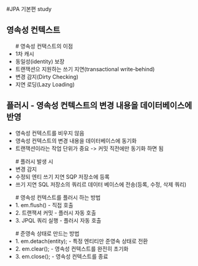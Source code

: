 #JPA 기본편 study

## 영속성 컨텍스트
<ul># 영속성 컨택스트의 이점
  <li>1차 캐시</li>
  <li>동일성(identity) 보장</li>
  <li>트랜잭션으 지원하는 쓰기 지연(transactional write-behind)</li>
  <li>변경 감지(Dirty Checking)</li>
  <li>지연 로딩(Lazy Loading)</li>
</ul>

## 플러시 - 영속성 컨텍스트의 변경 내용을 데이터베이스에 반영
  <ul>
    <li>영속성 컨텍스트를 비우지 않음</li>
    <li>영속성 컨텍스트의 변경 내용을 데이터베이스에 동기화</li>
    <li>트랜잭션이라는 작업 단위가 중요 -> 커밋 직전에만 동기화 하면 됨</li>
  </ul>
  <ul></ul>
  <ul># 플러시 발생 시
    <li>변경 감지</li>
    <li>수정되 엔티 쓰기 지연 SQP 저장소에 등록</li>
    <li>쓰기 지연 SQL 저장소의 쿼리르 데이터 베이스에 전송(등록, 수정, 삭제 쿼리)</li>
  </ul>
  <ul></ul>
  <ul># 영속성 컨텍스트를 플러시 하는 방법
    <li>1. em.flush() - 직접 호출</li>
    <li>2. 트랜잭셔 커밋 - 플러시 자동 호출</li>
    <li>3. JPQL 쿼리 실행 - 플러시 자동 호출</li>
  </ul>
  <ul></ul>
  <ul># 준영속 상태로 만드는 방법
    <li>1. em.detach(entity); - 특정 엔티티만 준영속 상태로 전환</li>
    <li>2. em.clear(); - 영속성 컨텍스트를 완전히 초기화</li>
    <li>3. em.close(); - 영속성 컨텍스트를 종료</li>
  </ul>
